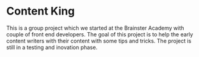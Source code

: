 # Content King
This is a group project which we started at the Brainster Academy with couple of front end developers. The goal of this project is to help the early content writers with their content with some tips and tricks. The project is still in a testing and inovation phase.
